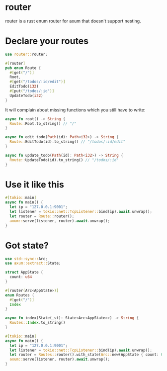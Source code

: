 # router

router is a rust enum router for axum that doesn't support nesting.

# Declare your routes

```rust
use router::router;

#[router]
pub enum Route {
  #[get("/")]
  Root,
  #[get("/todos/:id/edit")]
  EditTodo(i32)
  #[put("/todos/:id")]
  UpdateTodo(i32)
}
```

It will complain about missing functions which you still have to write:

```rust
async fn root() -> String {
  Route::Root.to_string() // "/"
}

async fn edit_todo(Path(id): Path<i32>) -> String {
  Route::EditTodo(id).to_string() // "/todos/:id/edit"
}

async fn update_todo(Path(id): Path<i32>) -> String {
  Route::UpdateTodo(id).to_string() // "/todos/:id"
}
```

# Use it like this

```rust
#[tokio::main]
async fn main() {
  let ip = "127.0.0.1:9001";
  let listener = tokio::net::TcpListener::bind(ip).await.unwrap();
  let router = Route::router();
  axum::serve(listener, router).await.unwrap();
}
```

# Got state?

```rust
use std::sync::Arc;
use axum::extract::State;

struct AppState {
  count: u64
}

#[router(Arc<AppState>)]
enum Routes {
  #[get("/")]
  Index
}

async fn index(State(_st): State<Arc<AppState>>) -> String {
  Routes::Index.to_string()
}

#[tokio::main]
async fn main() {
  let ip = "127.0.0.1:9001";
  let listener = tokio::net::TcpListener::bind(ip).await.unwrap();
  let router = Routes::router().with_state(Arc::new(AppState { count: 0 }));
  axum::serve(listener, router).await.unwrap();
}
```
